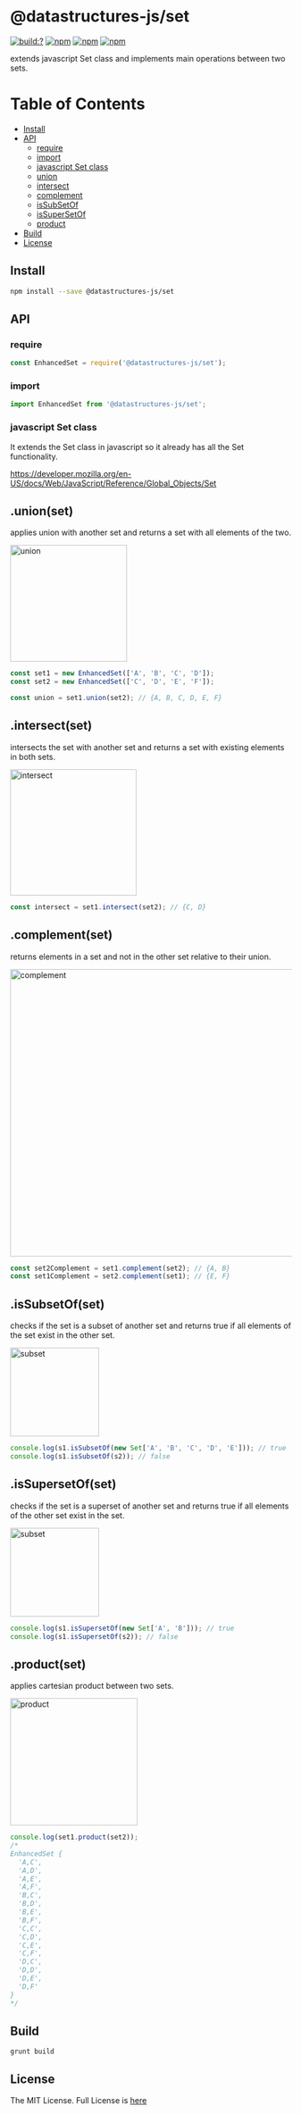 # @datastructures-js/set

[![build:?](https://travis-ci.org/datastructures-js/set.svg?branch=master)](https://travis-ci.org/datastructures-js/set) 
[![npm](https://img.shields.io/npm/v/@datastructures-js/set.svg)](https://www.npmjs.com/package/@datastructures-js/set)
[![npm](https://img.shields.io/npm/dm/@datastructures-js/set.svg)](https://www.npmjs.com/package/@datastructures-js/set) [![npm](https://img.shields.io/badge/node-%3E=%206.0-blue.svg)](https://www.npmjs.com/package/@datastructures-js/set)

extends javascript Set class and implements main operations between two sets.

# Table of Contents
* [Install](#install)
* [API](#api)
  * [require](#require)
  * [import](#import)
  * [javascript Set class](#javascript-set-class)
  * [union](#unionset)
  * [intersect](#intersectset)
  * [complement](#complementset)
  * [isSubSetOf](#issubsetofset)
  * [isSuperSetOf](#issupersetofset)
  * [product](#productset)
 * [Build](#build)
 * [License](#license)

## Install
```sh
npm install --save @datastructures-js/set
```

## API

### require

```js
const EnhancedSet = require('@datastructures-js/set');
```

### import

```js
import EnhancedSet from '@datastructures-js/set';
```

### javascript Set class
It extends the Set class in javascript so it already has all the Set functionality.

https://developer.mozilla.org/en-US/docs/Web/JavaScript/Reference/Global_Objects/Set

## .union(set) 
applies union with another set and returns a set with all elements of the two.

<img width="209" alt="union" src="https://user-images.githubusercontent.com/6517308/76688727-04320000-65f5-11ea-8c71-9f8b0ab9660e.png">

```js
const set1 = new EnhancedSet(['A', 'B', 'C', 'D']);
const set2 = new EnhancedSet(['C', 'D', 'E', 'F']);

const union = set1.union(set2); // {A, B, C, D, E, F}
```

## .intersect(set)
intersects the set with another set and returns a set with existing elements in both sets.

<img width="226" alt="intersect" src="https://user-images.githubusercontent.com/6517308/76688730-06945a00-65f5-11ea-9c46-4d332bc073b6.png">

```js
const intersect = set1.intersect(set2); // {C, D}
```

## .complement(set)
returns elements in a set and not in the other set relative to their union.

<img width="515" alt="complement" src="https://user-images.githubusercontent.com/6517308/76688734-0bf1a480-65f5-11ea-8e90-7d5c9ba2af66.png">

```js
const set2Complement = set1.complement(set2); // {A, B}
const set1Complement = set2.complement(set1); // {E, F}
```

## .isSubsetOf(set)
checks if the set is a subset of another set and returns true if all elements of the set exist in the other set.

<img width="159" alt="subset" src="https://user-images.githubusercontent.com/6517308/76688736-0f852b80-65f5-11ea-9a17-f9ad84e72d47.png">

```js
console.log(s1.isSubsetOf(new Set['A', 'B', 'C', 'D', 'E'])); // true
console.log(s1.isSubsetOf(s2)); // false
```

## .isSupersetOf(set)
checks if the set is a superset of another set and returns true if all elements of the other set exist in the set.

<img width="159" alt="subset" src="https://user-images.githubusercontent.com/6517308/76688736-0f852b80-65f5-11ea-9a17-f9ad84e72d47.png">

```js
console.log(s1.isSupersetOf(new Set['A', 'B'])); // true
console.log(s1.isSupersetOf(s2)); // false
```

## .product(set)
applies cartesian product between two sets.

<img width="228" alt="product" src="https://user-images.githubusercontent.com/6517308/76688737-12801c00-65f5-11ea-81ff-eea4d5fcb0ab.png">

```js
console.log(set1.product(set2));
/*
EnhancedSet {
  'A,C',
  'A,D',
  'A,E',
  'A,F',
  'B,C',
  'B,D',
  'B,E',
  'B,F',
  'C,C',
  'C,D',
  'C,E',
  'C,F',
  'D,C',
  'D,D', 
  'D,E',
  'D,F'
}
*/
```

## Build
```
grunt build
```

## License
The MIT License. Full License is [here](https://github.com/datastructures-js/set/blob/master/LICENSE)
